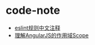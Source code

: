 # code-note
* [eslint规则中文注释](https://github.com/AlloyTeam/eslint-config-alloy/blob/master/index.js)
* [理解AngularJS的作用域Scope](http://www.angularjs.cn/A09C)
